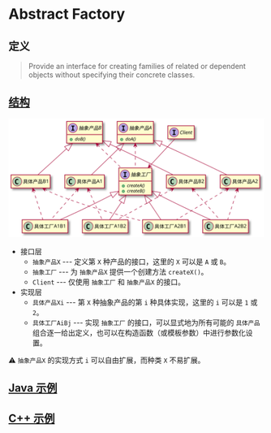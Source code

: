 # Abstract Factory

## 定义
> Provide an interface for creating families of related or dependent objects without specifying their concrete classes.

## [结构](./Demo.txt)
![](./Demo.svg)

- 接口层
  - `抽象产品X` --- 定义第 `X` 种产品的接口，这里的 `X` 可以是 `A` 或 `B`。
  - `抽象工厂` --- 为 `抽象产品X` 提供一个创建方法 `createX()`。
  - `Client` --- 仅使用 `抽象工厂` 和 `抽象产品X` 的接口。
- 实现层
  - `具体产品Xi` --- 第 `X` 种抽象产品的第 `i` 种具体实现，这里的 `i` 可以是 `1` 或 `2`。
  - `具体工厂AiBj` --- 实现 `抽象工厂` 的接口，可以显式地为所有可能的 `具体产品` 组合逐一给出定义，也可以在构造函数（或模板参数）中进行参数化设置。

⚠️ `抽象产品X` 的实现方式 `i` 可以自由扩展，而种类 `X` 不易扩展。

## [Java 示例](./Demo.java)

## [C++ 示例](./Demo.cpp)
